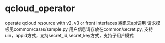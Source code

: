 # qcloud_operator
operate qcloud resource with v2, v3 or front interfaces
腾讯云api调用
请求模板见common/cases/sample.py
用户信息请存放在common/secret.py, 支持uin，appid方式，支持secret_id,secret_key方式，支持子用户模式
